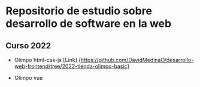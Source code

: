 # Repositorio de estudio sobre desarrollo de software en la web

## Curso 2022

- Olimpo html-css-js [Link] {https://github.com/DavidMedinaO/desarrollo-web-frontend/tree/2022-tienda-olimpo-basic}

- Olimpo vue